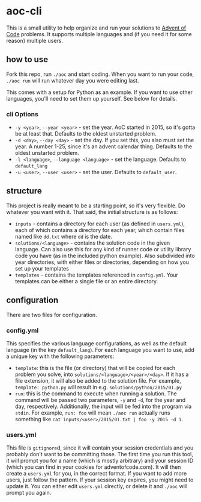 # aoc-cli

This is a small utility to help organize and run your solutions to [Advent of
Code](http://adventofcode.com/) problems. It supports multiple languages and (if
you need it for some reason) multiple users.

## how to use

Fork this repo, run `./aoc` and start coding. When you want to run your code,
`./aoc run` will run whatever day you were editing last.

This comes with a setup for Python as an example. If you want to use other
languages, you'll need to set them up yourself. See below for details.

### cli Options

* `-y <year>`, `--year <year>` - set the year. AoC started in 2015, so it's
    gotta be at least that. Defaults to the oldest unstarted problem.
* `-d <day>`, `--day <day>` - set the day. If you set this, you also must set
    the year. A number 1-25, since it's an advent calendar thing. Defaults to
    the oldest unstarted problem.
* `-l <language>`, `--language <language>` - set the language. Defaults to
    `default_lang`
* `-u <user>`, `--user <user>` - set the user. Defaults to `default_user`.

## structure

This project is really meant to be a starting point, so it's very flexible. Do
whatever you want with it. That said, the initial structure is as follows:

* `inputs` - contains a directory for each user (as defined in `users.yml`),
    each of which contains a directory for each year, which contain files named
    like `dd.txt` where `dd` is the date.
* `solutions/<language>` - contains the solution code in the given language. Can
    also use this for any kind of runner code or utility library code you have
    (as in the included python example). Also subdivided into year directories,
    with either files or directories, depending on how you set up your templates
* `templates` - contains the templates referenced in `config.yml`. Your
    templates can be either a single file or an entire directory.

## configuration

There are two files for configuration.

### config.yml

This specifies the various language configurations, as well as the default
language (in the key `default_lang`). For each language you want to use, add
a unique key with the following parameters:

* `template`: this is the file (or directory) that will be copied for each
    problem you solve, into `solutions/<language>/<year>/<day>`. If it has
    a file extension, it will also be added to the solution file. For example,
    `template: python.py` will result in e.g. `solutions/python/2015/01.py`
* `run`: this is the command to execute when running a solution. The command
    will be passed two parameters, `-y` and `-d`, for the year and day,
    respectively. Additionally, the input will be fed into the program via
    `stdin`. For example, `run: foo` will mean `./aoc run` actually runs
    something like `cat inputs/<user>/2015/01.txt | foo -y 2015 -d 1`.

### users.yml

This file is `gitignore`d, since it will contain your session credentials and
you probably don't want to be committing those. The first time you run this
tool, it will prompt you for a name (which is mostly arbitrary) and your session
ID (which you can find in your cookies for adventofcode.com). It will then
create a `users.yml` for you, in the correct format. If you want to add more
users, just follow the pattern. If your session key expires, you might need to
update it. You can either edit `users.yml` directly, or delete it and `./aoc`
will prompt you again.
